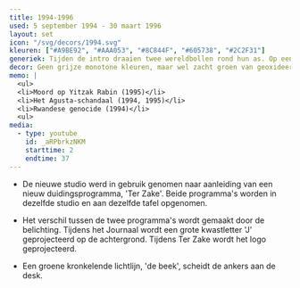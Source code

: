 ```yaml
---
title: 1994-1996
used: 5 september 1994 - 30 maart 1996
layout: set
icon: "/svg/decors/1994.svg"
kleuren: ["#A9BE92", "#AAA053", "#8C844F", "#605738", "#2C2F31"]
generiek: Tijden de intro draaien twee wereldbollen rond hun as. Op een blauwe achtergrond verschijnen als jaloeziën nieuwsbeelden. Op het einde verschijnt karakter per karakter 'JOURNAAL'.
decor: Geen grijze monotone kleuren, maar wel zacht groen van geoxideerd koper gecombineerd met de kleur van bleek leder. Als snel bleek dat dit  niet de meest geschikte vormgeving was.
memo: |
  <ul>
  <li>Moord op Yitzak Rabin (1995)</li>
  <li>Het Agusta-schandaal (1994, 1995)</li>
  <li>Rwandese genocide (1994)</li>
  <ul>
media:
  - type: youtube
    id: _aRPbrkzNKM
    starttime: 2
    endtime: 37
---
```


* De nieuwe studio werd in gebruik genomen naar aanleiding van een nieuw duidingsprogramma, 'Ter Zake'. Beide programma's worden in dezelfde studio en aan dezelfde tafel opgenomen.

* Het verschil tussen de twee programma's wordt gemaakt door de belichting. Tijdens het Journaal wordt een grote kwastletter 'J' geprojecteerd op de achtergrond. Tijdens Ter Zake wordt het logo geprojecteerd.

* Een groene kronkelende lichtlijn, 'de beek', scheidt de ankers aan de desk.
